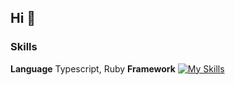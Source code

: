 ## Hi 👋

### Skills
**Language**  Typescript, Ruby
**Framework**
[![My Skills](https://skillicons.dev/icons?i=react,nextjs,nodejs,rails&theme=light)](https://skillicons.dev)

